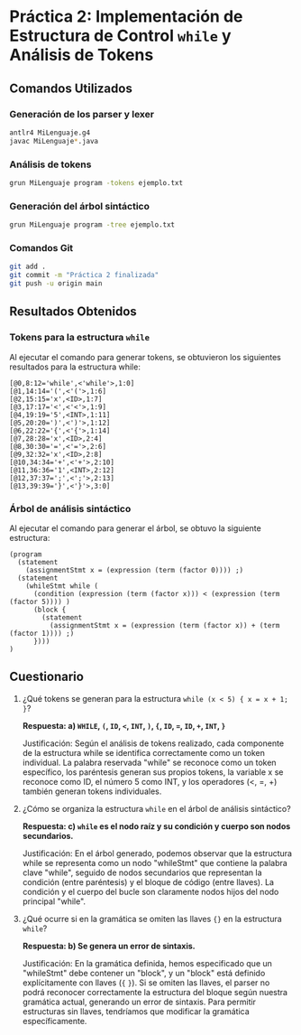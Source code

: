 # Práctica 2: Implementación de Estructura de Control `while` y Análisis de Tokens

## Comandos Utilizados

### Generación de los parser y lexer
```bash
antlr4 MiLenguaje.g4
javac MiLenguaje*.java
```

### Análisis de tokens
```bash
grun MiLenguaje program -tokens ejemplo.txt
```

### Generación del árbol sintáctico
```bash
grun MiLenguaje program -tree ejemplo.txt
```

### Comandos Git
```bash
git add .
git commit -m "Práctica 2 finalizada"
git push -u origin main
```

## Resultados Obtenidos

### Tokens para la estructura `while`
Al ejecutar el comando para generar tokens, se obtuvieron los siguientes resultados para la estructura while:

```
[@0,8:12='while',<'while'>,1:0]
[@1,14:14='(',<'('>,1:6]
[@2,15:15='x',<ID>,1:7]
[@3,17:17='<',<'<'>,1:9]
[@4,19:19='5',<INT>,1:11]
[@5,20:20=')',<')'>,1:12]
[@6,22:22='{',<'{'>,1:14]
[@7,28:28='x',<ID>,2:4]
[@8,30:30='=',<'='>,2:6]
[@9,32:32='x',<ID>,2:8]
[@10,34:34='+',<'+'>,2:10]
[@11,36:36='1',<INT>,2:12]
[@12,37:37=';',<';'>,2:13]
[@13,39:39='}',<'}'>,3:0]
```

### Árbol de análisis sintáctico
Al ejecutar el comando para generar el árbol, se obtuvo la siguiente estructura:

```
(program
  (statement
    (assignmentStmt x = (expression (term (factor 0)))) ;)
  (statement
    (whileStmt while (
      (condition (expression (term (factor x))) < (expression (term (factor 5)))) )
      (block {
        (statement
          (assignmentStmt x = (expression (term (factor x)) + (term (factor 1)))) ;)
      })))
)
```

## Cuestionario

1. ¿Qué tokens se generan para la estructura `while (x < 5) { x = x + 1; }`?

   **Respuesta: a) `WHILE`, `(`, `ID`, `<`, `INT`, `)`, `{`, `ID`, `=`, `ID`, `+`, `INT`, `}`**

   Justificación: Según el análisis de tokens realizado, cada componente de la estructura while se identifica correctamente como un token individual. La palabra reservada "while" se reconoce como un token específico, los paréntesis generan sus propios tokens, la variable x se reconoce como ID, el número 5 como INT, y los operadores (<, =, +) también generan tokens individuales.

2. ¿Cómo se organiza la estructura `while` en el árbol de análisis sintáctico?

   **Respuesta: c) `while` es el nodo raíz y su condición y cuerpo son nodos secundarios.**

   Justificación: En el árbol generado, podemos observar que la estructura while se representa como un nodo "whileStmt" que contiene la palabra clave "while", seguido de nodos secundarios que representan la condición (entre paréntesis) y el bloque de código (entre llaves). La condición y el cuerpo del bucle son claramente nodos hijos del nodo principal "while".

3. ¿Qué ocurre si en la gramática se omiten las llaves `{}` en la estructura `while`?

   **Respuesta: b) Se genera un error de sintaxis.**

   Justificación: En la gramática definida, hemos especificado que un "whileStmt" debe contener un "block", y un "block" está definido explícitamente con llaves (`{` `}`). Si se omiten las llaves, el parser no podrá reconocer correctamente la estructura del bloque según nuestra gramática actual, generando un error de sintaxis. Para permitir estructuras sin llaves, tendríamos que modificar la gramática específicamente.
